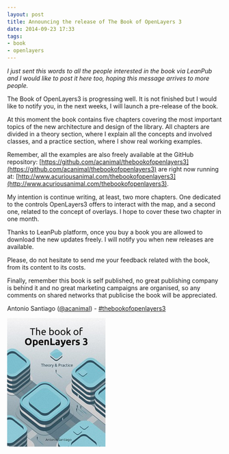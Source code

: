 ```yaml
---
layout: post
title: Announcing the release of The Book of OpenLayers 3
date: 2014-09-23 17:33
tags:
- book
- openlayers
---
```

_I just sent this words to all the people interested in the book via LeanPub and I would like to post it here too, hoping this message arrives to more people._

The Book of OpenLayers3 is progressing well. It is not finished but I would like to notify you, in the next weeks, I will launch a pre-release of the book.

At this moment the book contains five chapters covering the most important topics of the new architecture and design of the library. All chapters are divided in a theory section, where I explain all the concepts and involved classes, and a practice section, where I show real working examples.

Remember, all the examples are also freely available at the GitHub repository: [https://github.com/acanimal/thebookofopenlayers3](https://github.com/acanimal/thebookofopenlayers3) are right now running at: [http://www.acuriousanimal.com/thebookofopenlayers3](http://www.acuriousanimal.com/thebookofopenlayers3).

My intention is continue writing, at least, two more chapters. One dedicated to the controls OpenLayers3 offers to interact with the map, and a second one, related to the concept of overlays. I hope to cover these two chapter in one month.

Thanks to LeanPub platform, once you buy a book you are allowed to download the new updates freely. I will notify you when new releases are available.

Please, do not hesitate to send me your feedback related with the book, from its content to its costs.

Finally, remember this book is self published, no great publishing company is behind it and no great marketing campaigns are organised, so any comments on shared networks that publicise the book will be appreciated.

Antonio Santiago ([@acanimal](https://twitter.com/acanimal)) - [#thebookofopenlayers3](https://twitter.com/hashtag/thebookofopenlayers3?src=hash)

[![thebookofopenlayers3](./images/thebookofopenlayers3-230x300.jpeg)](https://leanpub.com/thebookofopenlayers3)
